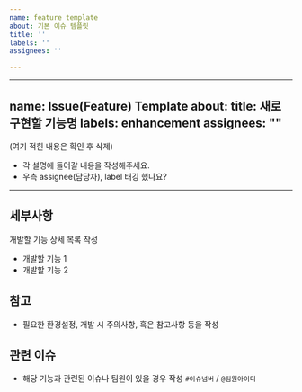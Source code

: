 ```yaml
---
name: feature template
about: 기본 이슈 템플릿
title: ''
labels: ''
assignees: ''

---
```


---
name: Issue(Feature) Template
about:
title: 새로 구현할 기능명
labels: enhancement
assignees: ""
---

(여기 적힌 내용은 확인 후 삭제)

- 각 설명에 들어갈 내용을 작성해주세요.
- 우측 assignee(담당자), label 태깅 했나요?

---

## 세부사항

개발할 기능 상세 목록 작성

- 개발할 기능 1
- 개발할 기능 2

## 참고

- 필요한 환경설정, 개발 시 주의사항, 혹은 참고사항 등을 작성

## 관련 이슈

- 해당 기능과 관련된 이슈나 팀원이 있을 경우 작성
  `#이슈넘버` / `@팀원아이디`
